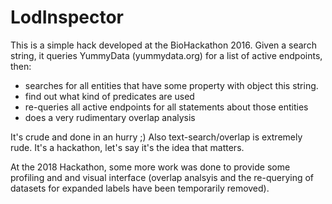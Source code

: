 # LodInspector

This is a simple hack developed at the BioHackathon 2016. Given a search string, it queries YummyData (yummydata.org) for a list of active endpoints, then:
- searches for all entities that have some property with object this string.
- find out what kind of predicates are used
- re-queries all active endpoints for all statements about those entities
- does a very rudimentary overlap analysis

It's crude and done in an hurry ;) Also text-search/overlap is extremely rude. It's a hackathon, let's say it's the idea that matters.

At the 2018 Hackathon, some more work was done to provide some profiling and and visual interface (overlap analsyis and the re-querying of datasets for expanded labels have been temporarily removed).
